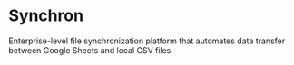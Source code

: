 # Synchron
Enterprise-level file synchronization platform that automates data transfer between Google Sheets and local CSV files.
